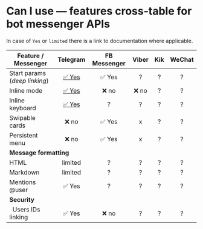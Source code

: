 # Can I use &mdash; features cross-table for bot messenger APIs

In case of `Yes` or `limited` there is a link to documentation where applicable.

<table>
<thead>
    <tr>
        <th>Feature / Messenger</th>
        <th>Telegram</th>
        <th>FB Messenger</th>
        <th>Viber</th>
        <th>Kik</th>
        <th>WeChat</th>
    <tr>
</thead>
<tbody>
<tr>
    <td>Start params (<i>deep linking</i>)</td>
    <td align=center><a href="https://core.telegram.org/bots#deep-linking">✅ Yes</a></td>
    <td align=center>✅ Yes</td>
    <td align=center>?</td>
    <td align=center>?</td>
    <td align=center>?</td>
</tr>
<tr>
    <td>Inline mode</td>
    <td align=center><a href="https://core.telegram.org/bots/api#inline-mode">✅ Yes</a></td>
    <td align=center>❌ no</td>
    <td align=center>❌ no</td>
    <td align=center>?</td>
    <td align=center>?</td>
</tr>
<tr>
    <td>Inline keyboard</td>
    <td align=center><a href="https://core.telegram.org/bots/api#inlinekeyboardmarkup">✅ Yes</a></td>
    <td align=center>?</td>
    <td align=center>?</td>
    <td align=center>?</td>
    <td align=center>?</td>
</tr>
<tr>
    <td>Swipable cards</td>
    <td align=center>❌ no</td>
    <td align=center>✅ Yes</td>
    <td align=center>x</td>
    <td align=center>?</td>
    <td align=center>?</td>
</tr>
<tr>
    <td>Persistent menu</td>
    <td align=center>❌ no</td>
    <td align=center>✅ Yes</td>
    <td align=center>x</td>
    <td align=center>?</td>
    <td align=center>?</td>
</tr>
<tr>
    <td colspan=6><b>Message formatting</b></td>
</tr>
<tr>
    <td>HTML</td>
    <td align=center>limited</td>
    <td align=center>?</td>
    <td align=center>?</td>
    <td align=center>?</td>
    <td align=center>?</td>
</tr>
<tr>
    <td>Markdown</td>
    <td align=center>limited</td>
    <td align=center>?</td>
    <td align=center>?</td>
    <td align=center>?</td>
    <td align=center>?</td>
</tr>
<tr>
    <td>Mentions @user</td>
    <td align=center>✅ Yes</td>
    <td align=center>?</td>
    <td align=center>?</td>
    <td align=center>?</td>
    <td align=center>?</td>
</tr>
<tr>
    <td colspan=6><b>Security</b></td>
</tr>
<tr>
    <td>&nbsp;&nbsp;Users IDs linking</td>
    <td align=center>✅ Yes</td>
    <td align=center>❌ no</td>
    <td align=center>?</td>
    <td align=center>?</td>
    <td align=center>?</td>
</tr>
</tbody>
</table>

